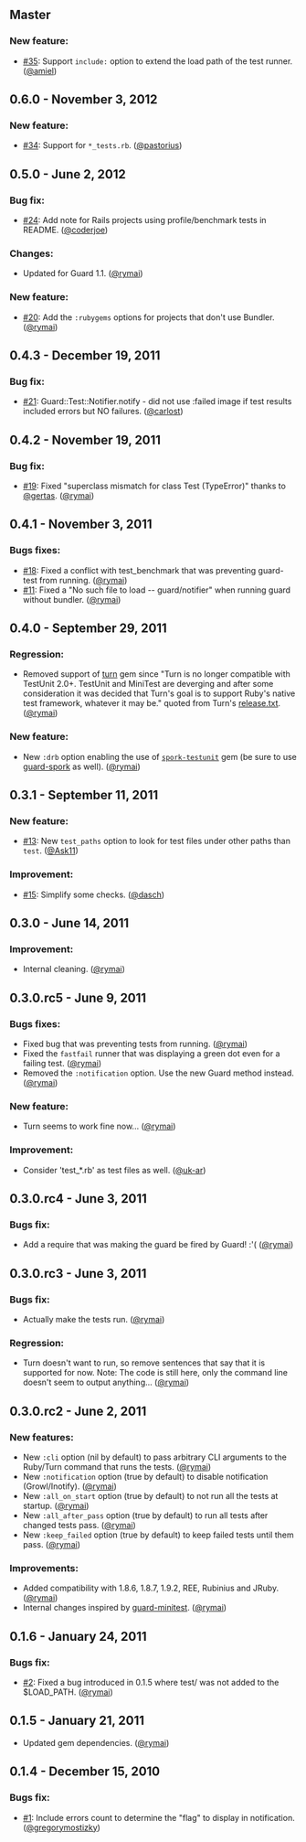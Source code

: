 ## Master

### New feature:

- [#35][]: Support `include:` option to extend the load path of the test runner. ([@amiel][])

## 0.6.0 - November 3, 2012

### New feature:

- [#34][]: Support for `*_tests.rb`. ([@pastorius][])

## 0.5.0 - June 2, 2012

### Bug fix:

- [#24][]: Add note for Rails projects using profile/benchmark tests in README. ([@coderjoe][])

### Changes:

- Updated for Guard 1.1. ([@rymai][])

### New feature:

- [#20][]: Add the `:rubygems` options for projects that don't use Bundler. ([@rymai][])

## 0.4.3 - December 19, 2011

### Bug fix:

- [#21][]: Guard::Test::Notifier.notify - did not use :failed image if test results included errors but NO failures. ([@carlost][])

## 0.4.2 - November 19, 2011

### Bug fix:

- [#19][]: Fixed "superclass mismatch for class Test (TypeError)" thanks to [@gertas][]. ([@rymai][])

## 0.4.1 - November 3, 2011

### Bugs fixes:

- [#18][]: Fixed a conflict with test_benchmark that was preventing guard-test from running. ([@rymai][])
- [#11][]: Fixed a "No such file to load -- guard/notifier" when running guard without bundler. ([@rymai][])

## 0.4.0 - September 29, 2011

### Regression:

- Removed support of [turn](https://github.com/guard/guard-spork) gem since "Turn is no longer compatible with TestUnit 2.0+. TestUnit and MiniTest are deverging and after some consideration it was decided that Turn's goal is to support Ruby's native test framework, whatever it may be." quoted from Turn's [release.txt](https://github.com/TwP/turn/blob/master/Release.txt). ([@rymai][])

### New feature:

- New `:drb` option enabling the use of [`spork-testunit`](https://github.com/timcharper/spork-testunit) gem (be sure to use [guard-spork](https://github.com/guard/guard-spork) as well). ([@rymai][])

## 0.3.1 - September 11, 2011

### New feature:

- [#13][]: New `test_paths` option to look for test files under other paths than `test`. ([@Ask11][])

### Improvement:

- [#15][]: Simplify some checks. ([@dasch][])

## 0.3.0 - June 14, 2011

### Improvement:

- Internal cleaning. ([@rymai][])

## 0.3.0.rc5 - June 9, 2011

### Bugs fixes:

- Fixed bug that was preventing tests from running. ([@rymai][])
- Fixed the `fastfail` runner that was displaying a green dot even for a failing test. ([@rymai][])
- Removed the `:notification` option. Use the new Guard method instead. ([@rymai][])

### New feature:

- Turn seems to work fine now... ([@rymai][])

### Improvement:

- Consider 'test_*.rb' as test files as well. ([@uk-ar][])

## 0.3.0.rc4 - June 3, 2011

### Bugs fix:

- Add a require that was making the guard be fired by Guard! :'( ([@rymai][])

## 0.3.0.rc3 - June 3, 2011

### Bugs fix:

- Actually make the tests run. ([@rymai][])

### Regression:

- Turn doesn't want to run, so remove sentences that say that it is supported for now. Note: The code is still here, only the command line doesn't seem to output anything... ([@rymai][])

## 0.3.0.rc2 - June 2, 2011

### New features:

- New `:cli` option (nil by default) to pass arbitrary CLI arguments to the Ruby/Turn command that runs the tests. ([@rymai][])
- New `:notification` option (true by default) to disable notification (Growl/Inotify). ([@rymai][])
- New `:all_on_start` option (true by default) to not run all the tests at startup. ([@rymai][])
- New `:all_after_pass` option (true by default) to run all tests after changed tests pass. ([@rymai][])
- New `:keep_failed` option (true by default) to keep failed tests until them pass. ([@rymai][])

### Improvements:

- Added compatibility with 1.8.6, 1.8.7, 1.9.2, REE, Rubinius and JRuby. ([@rymai][])
- Internal changes inspired by [guard-minitest](https://github.com/guard/guard-minitest). ([@rymai][])

## 0.1.6 - January 24, 2011

### Bugs fix:

- [#2][]: Fixed a bug introduced in 0.1.5 where test/ was not added to the $LOAD_PATH. ([@rymai][])

## 0.1.5 - January 21, 2011

- Updated gem dependencies. ([@rymai][])

## 0.1.4 - December 15, 2010

### Bugs fix:

- [#1][]: Include errors count to determine the "flag" to display in notification. ([@gregorymostizky][])

<!--- The following link definition list is generated by PimpMyChangelog --->
[#1]: https://github.com/guard/guard/issues/1
[#2]: https://github.com/guard/guard/issues/2
[#11]: https://github.com/guard/guard/issues/11
[#13]: https://github.com/guard/guard/issues/13
[#15]: https://github.com/guard/guard/issues/15
[#18]: https://github.com/guard/guard/issues/18
[#19]: https://github.com/guard/guard/issues/19
[#20]: https://github.com/guard/guard/issues/20
[#21]: https://github.com/guard/guard/issues/21
[#24]: https://github.com/guard/guard/issues/24
[#34]: https://github.com/guard/guard/issues/34
[#35]: https://github.com/guard/guard/issues/35
[@Ask11]: https://github.com/Ask11
[@amiel]: https://github.com/amiel
[@carlost]: https://github.com/carlost
[@coderjoe]: https://github.com/coderjoe
[@dasch]: https://github.com/dasch
[@gertas]: https://github.com/gertas
[@gregorymostizky]: https://github.com/gregorymostizky
[@jgrau]: https://github.com/jgrau
[@pastorius]: https://github.com/pastorius
[@rymai]: https://github.com/rymai
[@uk-ar]: https://github.com/uk-ar